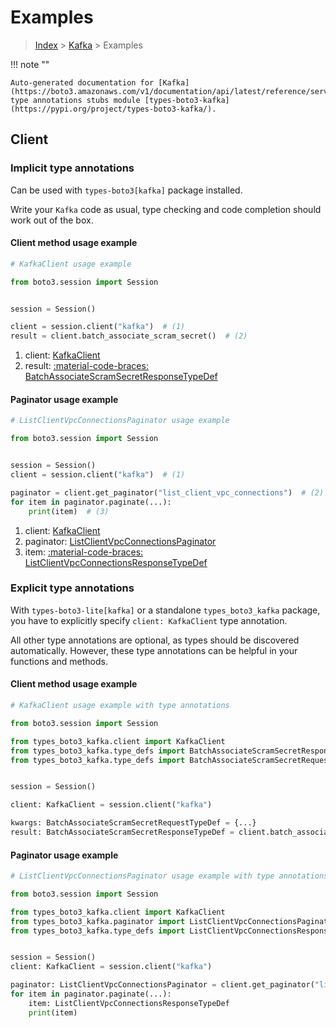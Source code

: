 # Examples

> [Index](../README.md) > [Kafka](./README.md) > Examples

!!! note ""

    Auto-generated documentation for [Kafka](https://boto3.amazonaws.com/v1/documentation/api/latest/reference/services/kafka.html#kafka)
    type annotations stubs module [types-boto3-kafka](https://pypi.org/project/types-boto3-kafka/).

## Client

### Implicit type annotations

Can be used with `types-boto3[kafka]` package installed.

Write your `Kafka` code as usual,
type checking and code completion should work out of the box.


#### Client method usage example

```python
# KafkaClient usage example

from boto3.session import Session


session = Session()

client = session.client("kafka")  # (1)
result = client.batch_associate_scram_secret()  # (2)
```

1. client: [KafkaClient](./client.md)
2. result: [:material-code-braces: BatchAssociateScramSecretResponseTypeDef](./type_defs.md#batchassociatescramsecretresponsetypedef)



#### Paginator usage example

```python
# ListClientVpcConnectionsPaginator usage example

from boto3.session import Session


session = Session()
client = session.client("kafka")  # (1)

paginator = client.get_paginator("list_client_vpc_connections")  # (2)
for item in paginator.paginate(...):
    print(item)  # (3)
```

1. client: [KafkaClient](./client.md)
2. paginator: [ListClientVpcConnectionsPaginator](./paginators.md#listclientvpcconnectionspaginator)
3. item: [:material-code-braces: ListClientVpcConnectionsResponseTypeDef](./type_defs.md#listclientvpcconnectionsresponsetypedef)




### Explicit type annotations

With `types-boto3-lite[kafka]`
or a standalone `types_boto3_kafka` package, you have to explicitly specify `client: KafkaClient` type annotation.

All other type annotations are optional, as types should be discovered automatically.
However, these type annotations can be helpful in your functions and methods.


#### Client method usage example

```python
# KafkaClient usage example with type annotations

from boto3.session import Session

from types_boto3_kafka.client import KafkaClient
from types_boto3_kafka.type_defs import BatchAssociateScramSecretResponseTypeDef
from types_boto3_kafka.type_defs import BatchAssociateScramSecretRequestTypeDef


session = Session()

client: KafkaClient = session.client("kafka")

kwargs: BatchAssociateScramSecretRequestTypeDef = {...}
result: BatchAssociateScramSecretResponseTypeDef = client.batch_associate_scram_secret(**kwargs)
```



#### Paginator usage example

```python
# ListClientVpcConnectionsPaginator usage example with type annotations

from boto3.session import Session

from types_boto3_kafka.client import KafkaClient
from types_boto3_kafka.paginator import ListClientVpcConnectionsPaginator
from types_boto3_kafka.type_defs import ListClientVpcConnectionsResponseTypeDef


session = Session()
client: KafkaClient = session.client("kafka")

paginator: ListClientVpcConnectionsPaginator = client.get_paginator("list_client_vpc_connections")
for item in paginator.paginate(...):
    item: ListClientVpcConnectionsResponseTypeDef
    print(item)
```




